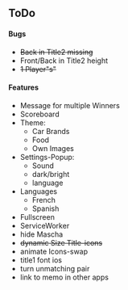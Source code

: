 ## ToDo
#### Bugs
- ~~Back in Title2 missing~~
- Front/Back in Title2 height
- ~~1 Player"s"~~
#### Features
- Message for multiple Winners
- Scoreboard
- Theme: 
  - Car Brands
  - Food
  - Own Images
- Settings-Popup:
  - Sound
  - dark/bright
  - language
- Languages
    - French
    - Spanish
- Fullscreen
- ServiceWorker
- hide Mascha
- ~~dynamic Size Title-icons~~ 
- animate Icons-swap
- title1 font ios
- turn unmatching pair
- link to memo in other apps
